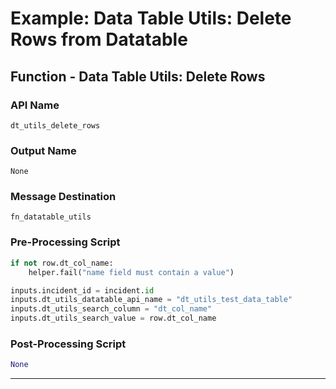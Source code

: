<!--
    DO NOT MANUALLY EDIT THIS FILE
    THIS FILE IS AUTOMATICALLY GENERATED WITH resilient-sdk codegen
-->

# Example: Data Table Utils: Delete Rows from Datatable

## Function - Data Table Utils: Delete Rows

### API Name
`dt_utils_delete_rows`

### Output Name
`None`

### Message Destination
`fn_datatable_utils`

### Pre-Processing Script
```python
if not row.dt_col_name:
    helper.fail("name field must contain a value")

inputs.incident_id = incident.id
inputs.dt_utils_datatable_api_name = "dt_utils_test_data_table"
inputs.dt_utils_search_column = "dt_col_name"
inputs.dt_utils_search_value = row.dt_col_name

```

### Post-Processing Script
```python
None
```

---

